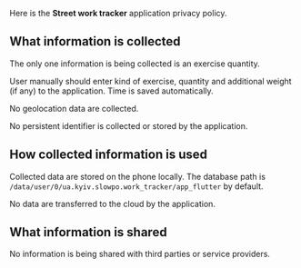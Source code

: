 Here is the **Street work tracker** application privacy policy.

## What information is collected

The only one information is being collected is an exercise quantity. 

User manually should enter kind of exercise, quantity and additional weight (if any) to the application.
Time is saved automatically.

No geolocation data are collected.

No persistent identifier is collected or stored by the application.

## How collected information is used

Collected data are stored on the phone locally.
The database path is `/data/user/0/ua.kyiv.slowpo.work_tracker/app_flutter` by default.

No data are transferred to the cloud by the application.

## What information is shared

No information is being shared with third parties or service providers.

